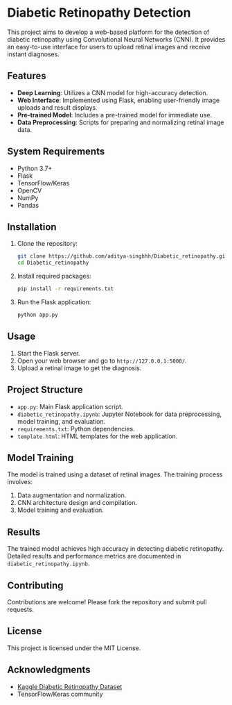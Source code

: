 # Diabetic Retinopathy Detection

This project aims to develop a web-based platform for the detection of diabetic retinopathy using Convolutional Neural Networks (CNN). It provides an easy-to-use interface for users to upload retinal images and receive instant diagnoses.

## Features
- **Deep Learning**: Utilizes a CNN model for high-accuracy detection.
- **Web Interface**: Implemented using Flask, enabling user-friendly image uploads and result displays.
- **Pre-trained Model**: Includes a pre-trained model for immediate use.
- **Data Preprocessing**: Scripts for preparing and normalizing retinal image data.

## System Requirements
- Python 3.7+
- Flask
- TensorFlow/Keras
- OpenCV
- NumPy
- Pandas

## Installation

1. Clone the repository:
    ```bash
    git clone https://github.com/aditya-singhhh/Diabetic_retinopathy.git
    cd Diabetic_retinopathy
    ```

2. Install required packages:
    ```bash
    pip install -r requirements.txt
    ```

3. Run the Flask application:
    ```bash
    python app.py
    ```

## Usage

1. Start the Flask server.
2. Open your web browser and go to `http://127.0.0.1:5000/`.
3. Upload a retinal image to get the diagnosis.

## Project Structure

- `app.py`: Main Flask application script.
- `diabetic_retinopathy.ipynb`: Jupyter Notebook for data preprocessing, model training, and evaluation.
- `requirements.txt`: Python dependencies.
- `template.html`: HTML templates for the web application.


## Model Training

The model is trained using a dataset of retinal images. The training process involves:
1. Data augmentation and normalization.
2. CNN architecture design and compilation.
3. Model training and evaluation.

## Results

The trained model achieves high accuracy in detecting diabetic retinopathy. Detailed results and performance metrics are documented in `diabetic_retinopathy.ipynb`.

## Contributing

Contributions are welcome! Please fork the repository and submit pull requests.

## License

This project is licensed under the MIT License.

## Acknowledgments

- [Kaggle Diabetic Retinopathy Dataset](https://www.kaggle.com/c/diabetic-retinopathy-detection)
- TensorFlow/Keras community
